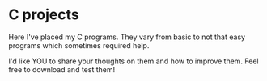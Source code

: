 # C projects
Here I've placed my C programs. They vary from basic to not that easy programs which sometimes required help.

I'd like YOU to share your thoughts on them and how to improve them. Feel free to download and test them!
